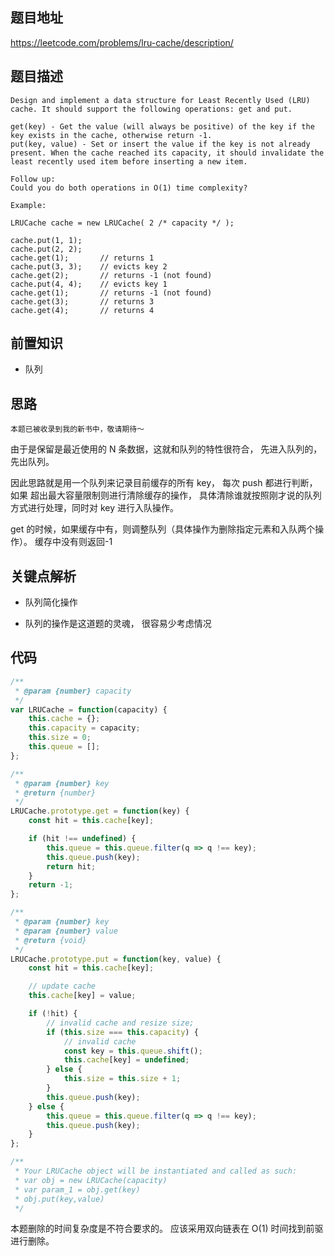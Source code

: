 ## 题目地址
https://leetcode.com/problems/lru-cache/description/

## 题目描述

```
Design and implement a data structure for Least Recently Used (LRU) cache. It should support the following operations: get and put.

get(key) - Get the value (will always be positive) of the key if the key exists in the cache, otherwise return -1.
put(key, value) - Set or insert the value if the key is not already present. When the cache reached its capacity, it should invalidate the least recently used item before inserting a new item.

Follow up:
Could you do both operations in O(1) time complexity?

Example:

LRUCache cache = new LRUCache( 2 /* capacity */ );

cache.put(1, 1);
cache.put(2, 2);
cache.get(1);       // returns 1
cache.put(3, 3);    // evicts key 2
cache.get(2);       // returns -1 (not found)
cache.put(4, 4);    // evicts key 1
cache.get(1);       // returns -1 (not found)
cache.get(3);       // returns 3
cache.get(4);       // returns 4

```

## 前置知识

- 队列

## 思路

`本题已被收录到我的新书中，敬请期待～`

由于是保留是最近使用的 N 条数据，这就和队列的特性很符合， 先进入队列的，先出队列。

因此思路就是用一个队列来记录目前缓存的所有 key， 每次 push 都进行判断，如果
超出最大容量限制则进行清除缓存的操作， 具体清除谁就按照刚才说的队列方式进行处理，同时对 key 进行入队操作。

get 的时候，如果缓存中有，则调整队列（具体操作为删除指定元素和入队两个操作）。 缓存中没有则返回-1

## 关键点解析

- 队列简化操作

- 队列的操作是这道题的灵魂， 很容易少考虑情况

## 代码

```js
/**
 * @param {number} capacity
 */
var LRUCache = function(capacity) {
    this.cache = {};
    this.capacity = capacity;
    this.size = 0;
    this.queue = [];
};

/** 
 * @param {number} key
 * @return {number}
 */
LRUCache.prototype.get = function(key) {
    const hit = this.cache[key];

    if (hit !== undefined) {
        this.queue = this.queue.filter(q => q !== key);
        this.queue.push(key);
        return hit;
    }
    return -1;
};

/** 
 * @param {number} key 
 * @param {number} value
 * @return {void}
 */
LRUCache.prototype.put = function(key, value) {
    const hit = this.cache[key];

    // update cache
    this.cache[key] = value;

    if (!hit) {
        // invalid cache and resize size;
        if (this.size === this.capacity) {
            // invalid cache
            const key = this.queue.shift();
            this.cache[key] = undefined;
        } else {
            this.size = this.size + 1;
        }
        this.queue.push(key);
    } else {
        this.queue = this.queue.filter(q => q !== key);
        this.queue.push(key);
    }
};

/** 
 * Your LRUCache object will be instantiated and called as such:
 * var obj = new LRUCache(capacity)
 * var param_1 = obj.get(key)
 * obj.put(key,value)
 */

```

本题删除的时间复杂度是不符合要求的。 应该采用双向链表在 O(1) 时间找到前驱进行删除。
